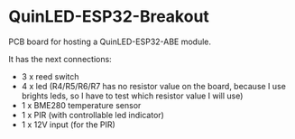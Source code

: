 # QuinLED-ESP32-Breakout

PCB board for hosting a QuinLED-ESP32-ABE module.

It has the next connections:

- 3 x reed switch
- 4 x led (R4/R5/R6/R7 has no resistor value on the board, because I use brights leds, so I have to test which resistor value I will use)
- 1 x BME280 temperature sensor
- 1 x PIR (with controllable led indicator)
- 1 x 12V input (for the PIR)

